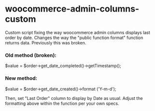 # woocommerce-admin-columns-custom
Custom script fixing the way woocommerce admin columns displays last order by date.
Changes the way the "public function format" function returns data. Previously this was broken. 

### Old method (broken): 
$value = $order->get_date_completed()->getTimestamp();

### New method:
$value = $order->get_date_created()->format ('Y-m-d');


Then, set "Last Order" column to display by Date as usual. Adjust the formatting above within the function per your own specs.
